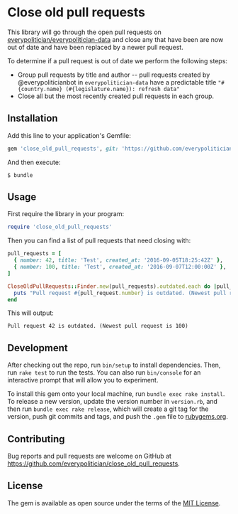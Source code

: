 # Close old pull requests

This library will go through the open pull requests on [everypolitician/everypolitician-data](https://github.com/everypolitician/everypolitician-data) and close any that have been are now out of date and have been replaced by a newer pull request.

To determine if a pull request is out of date we perform the following steps:

- Group pull requests by title and author -- pull requests created by @everypoliticianbot in `everypolitician-data` have a predictable title `"#{country.name} (#{legislature.name}): refresh data"`
- Close all but the most recently created pull requests in each group.

## Installation

Add this line to your application's Gemfile:

```ruby
gem 'close_old_pull_requests', git: 'https://github.com/everypolitician/close_old_pull_requests', branch: 'master'
```

And then execute:

    $ bundle

## Usage

First require the library in your program:

```ruby
require 'close_old_pull_requests'
```

Then you can find a list of pull requests that need closing with:

```ruby
pull_requests = [
  { number: 42, title: 'Test', created_at: '2016-09-05T18:25:42Z' },
  { number: 100, title: 'Test', created_at: '2016-09-07T12:00:00Z' },
]

CloseOldPullRequests::Finder.new(pull_requests).outdated.each do |pull_request|
  puts "Pull request #{pull_request.number} is outdated. (Newest pull request is #{pull_request.superseded_by.number})"
end
```

This will output:

    Pull request 42 is outdated. (Newest pull request is 100)

## Development

After checking out the repo, run `bin/setup` to install dependencies. Then, run `rake test` to run the tests. You can also run `bin/console` for an interactive prompt that will allow you to experiment.

To install this gem onto your local machine, run `bundle exec rake install`. To release a new version, update the version number in `version.rb`, and then run `bundle exec rake release`, which will create a git tag for the version, push git commits and tags, and push the `.gem` file to [rubygems.org](https://rubygems.org).

## Contributing

Bug reports and pull requests are welcome on GitHub at https://github.com/everypolitician/close_old_pull_requests.

## License

The gem is available as open source under the terms of the [MIT License](http://opensource.org/licenses/MIT).
